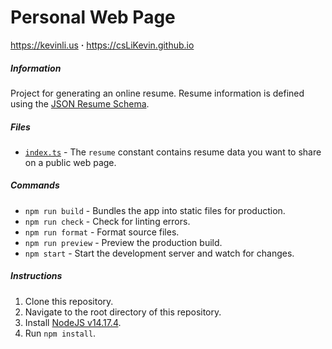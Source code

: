 # Personal Web Page

https://kevinli.us **·** https://csLiKevin.github.io

##### Information

Project for generating an online resume. Resume information is defined using the [JSON Resume Schema](https://jsonresume.org/schema/).

##### Files

-   [`index.ts`](src/routes/index.ts) - The `resume` constant contains resume data you want to share on a public web page.

##### Commands

-   `npm run build` - Bundles the app into static files for production.
-   `npm run check` - Check for linting errors.
-   `npm run format` - Format source files.
-   `npm run preview` - Preview the production build.
-   `npm start` - Start the development server and watch for changes.

##### Instructions

1. Clone this repository.
2. Navigate to the root directory of this repository.
3. Install [NodeJS v14.17.4](https://nodejs.org/en/download/).
4. Run `npm install`.
